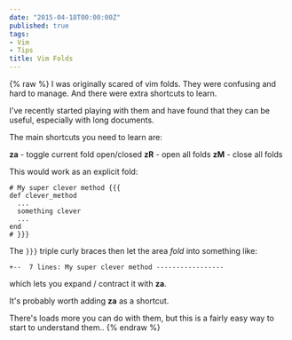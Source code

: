 ```yaml
---
date: "2015-04-18T00:00:00Z"
published: true
tags:
- Vim
- Tips
title: Vim Folds
---
```


{% raw %}
I was originally scared of vim folds. They were confusing and hard to manage. And there were extra shortcuts to learn.

I've recently started playing with them and have found that they can be useful, especially with long documents.

The main shortcuts you need to learn are:

**za**  -  toggle current fold open/closed
**zR**  -  open all folds
**zM**  -  close all folds

This would work as an explicit fold:

    # My super clever method {{{
    def clever_method
      ...
      something clever
      ...
    end
    # }}}

The `}}}` triple curly braces then let the area *fold* into something like:

    +--  7 lines: My super clever method -----------------

which lets you expand / contract it with **za**.

It's probably worth adding **za** as a shortcut.

There's loads more you can do with them, but this is a fairly easy way to start to understand them..
{% endraw %}
